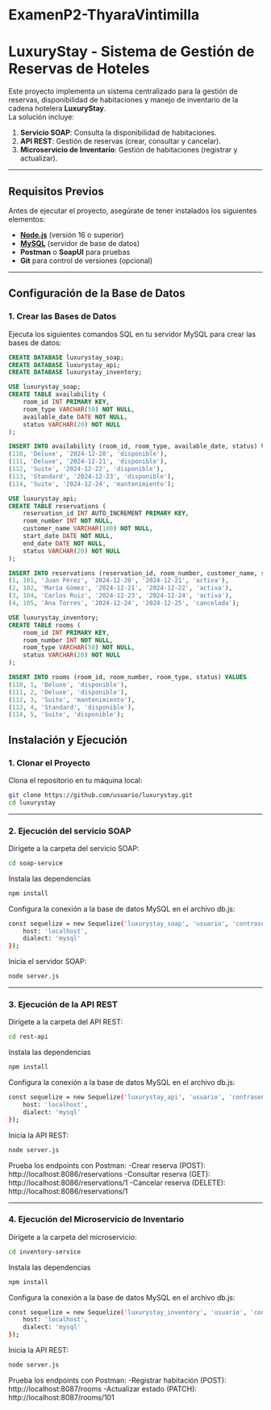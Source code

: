 # ExamenP2-ThyaraVintimilla
# LuxuryStay - Sistema de Gestión de Reservas de Hoteles

Este proyecto implementa un sistema centralizado para la gestión de reservas, disponibilidad de habitaciones y manejo de inventario de la cadena hotelera **LuxuryStay**.  
La solución incluye:

1. **Servicio SOAP**: Consulta la disponibilidad de habitaciones.
2. **API REST**: Gestión de reservas (crear, consultar y cancelar).
3. **Microservicio de Inventario**: Gestión de habitaciones (registrar y actualizar).

---

## **Requisitos Previos**

Antes de ejecutar el proyecto, asegúrate de tener instalados los siguientes elementos:

- [**Node.js**](https://nodejs.org) (versión 16 o superior)
- [**MySQL**](https://www.mysql.com/) (servidor de base de datos)
- **Postman** o **SoapUI** para pruebas
- **Git** para control de versiones (opcional)

---

## **Configuración de la Base de Datos**

### **1. Crear las Bases de Datos**

Ejecuta los siguientes comandos SQL en tu servidor MySQL para crear las bases de datos:

```sql
CREATE DATABASE luxurystay_soap;
CREATE DATABASE luxurystay_api;
CREATE DATABASE luxurystay_inventory;

USE luxurystay_soap;
CREATE TABLE availability (
    room_id INT PRIMARY KEY,
    room_type VARCHAR(50) NOT NULL,
    available_date DATE NOT NULL,
    status VARCHAR(20) NOT NULL
);

INSERT INTO availability (room_id, room_type, available_date, status) VALUES
(110, 'Deluxe', '2024-12-20', 'disponible'),
(111, 'Deluxe', '2024-12-21', 'disponible'),
(112, 'Suite', '2024-12-22', 'disponible'),
(113, 'Standard', '2024-12-23', 'disponible'),
(114, 'Suite', '2024-12-24', 'mantenimiento');

USE luxurystay_api;
CREATE TABLE reservations (
    reservation_id INT AUTO_INCREMENT PRIMARY KEY,
    room_number INT NOT NULL,
    customer_name VARCHAR(100) NOT NULL,
    start_date DATE NOT NULL,
    end_date DATE NOT NULL,
    status VARCHAR(20) NOT NULL
);

INSERT INTO reservations (reservation_id, room_number, customer_name, start_date, end_date, status) VALUES
(1, 101, 'Juan Pérez', '2024-12-20', '2024-12-21', 'activa'),
(2, 102, 'María Gómez', '2024-12-21', '2024-12-22', 'activa'),
(3, 104, 'Carlos Ruiz', '2024-12-23', '2024-12-24', 'activa'),
(4, 105, 'Ana Torres', '2024-12-24', '2024-12-25', 'cancelada');

USE luxurystay_inventory;
CREATE TABLE rooms (
    room_id INT PRIMARY KEY,
    room_number INT NOT NULL,
    room_type VARCHAR(50) NOT NULL,
    status VARCHAR(20) NOT NULL
);

INSERT INTO rooms (room_id, room_number, room_type, status) VALUES
(110, 1, 'Deluxe', 'disponible'),
(111, 2, 'Deluxe', 'disponible'),
(112, 3, 'Suite', 'mantenimiento'),
(113, 4, 'Standard', 'disponible'),
(114, 5, 'Suite', 'disponible');

```
## **Instalación y Ejecución**

### **1. Clonar el Proyecto**
Clona el repositorio en tu máquina local:

```bash
git clone https://github.com/usuario/luxurystay.git
cd luxurystay
```
---

### **2. Ejecución del servicio SOAP**
Dirígete a la carpeta del servicio SOAP:
```bash
cd soap-service
```
Instala las dependencias
```bash
npm install
```
Configura la conexión a la base de datos MySQL en el archivo db.js:
```bash
const sequelize = new Sequelize('luxurystay_soap', 'usuario', 'contraseña', {
    host: 'localhost',
    dialect: 'mysql'
});
```
Inicia el servidor SOAP:
```bash
node server.js
```
---
### **3. Ejecución de la API REST**
Dirígete a la carpeta del API REST:
```bash
cd rest-api
```
Instala las dependencias
```bash
npm install
```
Configura la conexión a la base de datos MySQL en el archivo db.js:
```bash
const sequelize = new Sequelize('luxurystay_api', 'usuario', 'contraseña', {
    host: 'localhost',
    dialect: 'mysql'
});
```
Inicia la API REST:
```bash
node server.js
```
Prueba los endpoints con Postman:
-Crear reserva (POST): http://localhost:8086/reservations
-Consultar reserva (GET): http://localhost:8086/reservations/1
-Cancelar reserva (DELETE): http://localhost:8086/reservations/1

---
### **4. Ejecución del Microservicio de Inventario**
Dirígete a la carpeta del microservicio:
```bash
cd inventory-service
```
Instala las dependencias
```bash
npm install
```
Configura la conexión a la base de datos MySQL en el archivo db.js:
```bash
const sequelize = new Sequelize('luxurystay_inventory', 'usuario', 'contraseña', {
    host: 'localhost',
    dialect: 'mysql'
});
```
Inicia la API REST:
```bash
node server.js
```
Prueba los endpoints con Postman:
-Registrar habitación (POST): http://localhost:8087/rooms
-Actualizar estado (PATCH): http://localhost:8087/rooms/101


